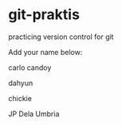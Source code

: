 # git-praktis
practicing version control for git


Add your name below:


carlo candoy


dahyun


chickie


JP Dela Umbria
